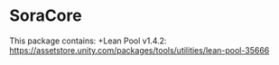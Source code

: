# SoraCore

This package contains:
+Lean Pool v1.4.2: https://assetstore.unity.com/packages/tools/utilities/lean-pool-35666